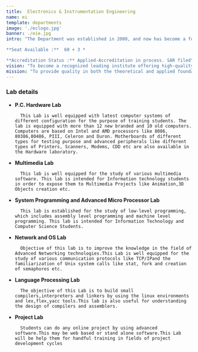 ```yaml
---
title:  Electronics & Instrumentation Engineering
name: ei
template: departments
image: './eclogo.jpg'
banner: ./eie.jpg
intro: "The Department was established in 2000, and now has become a full-fledged department with advanced laboratory facilities to train the students to meet the current needs of the fast changing industrial scenario.

**Seat Available :**  60 + 3 *

**Accreditation Status :** Applied-Accreditation in process. SAR filed"
vision: "To become a recognized leading institute offering high-quality professional education leading to academic excellence to a large number of talented students."
mission: "To provide quality in both the theoretical and applied foundations of computer science and train students to effectively apply this education to solve real world problems."
---
```


### Lab details

- **P.C. Hardware Lab**

      	This Lab is well equipped with latest computer systems of different configuration for the purpose of training students. The lab is equipped with more than 12 new branded and 10 old computers. Computers are based on Intel and AMD processors like 8086, 80386,80486, PIII, Celeron and Duron. Motherboards of different types for testing purpose and advanced peripherals like different types of Printers, Scanners, Modems, CDD etc are also available in the Hardware laboratory.

- **Multimedia Lab**

      	This lab is well equipped for the study of various multimedia software. This lab is intended for Information technology students in order to expose them to Multimedia Projects like Animation,3D Objects creation etc.

- **System Programming and Advanced Micro Processor Lab**

      	This lab is established for the study of low-level programming, which includes assembly level programming and machine level programming. This lab is intended for Information Technology and Computer Science Students.

- **Network and OS Lab**

      	Objective of this lab is to improve the knowledge in the field of Advanced Networking technologies.This Lab is well equipped for the study of various communication protocols like TCP/IPand the familiarization of Unix system calls like stat, fork and creation of semaphores etc.

- **Language Processing Lab**

      	The objective of this Lab is to build small compilers,interpreters and linkers by using the linux environments and lex,flex,yacc tools.This lab is also useful for understanding the design of compilers and assemblers.

- **Project Lab**

      	Students can do any online project by using advanced software.This may be web based or stand alone software.This Lab will be help them for handful training in fields of project development cycles
